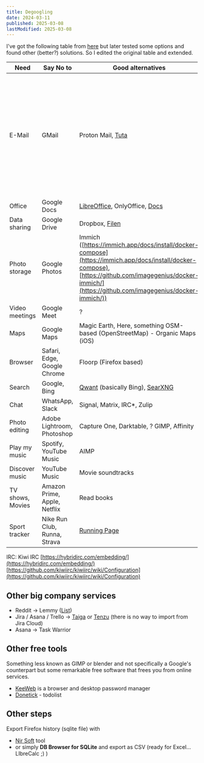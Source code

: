 ```yaml
---
title: Degoogling
date: 2024-03-11
published: 2025-03-08
lastModified: 2025-03-08
---
```



I've got the following table from [here](https://www.tbray.org/ongoing/When/202x/2024/03/09/DeGoogling) but later tested some options and found other (better?)  solutions. So I edited the original table and extended.

| Need             | Say No to                    | Good alternatives                                                                                                                                                                                         | Notes                                                                                                                                                                                                           |
| ---------------- | ---------------------------- | --------------------------------------------------------------------------------------------------------------------------------------------------------------------------------------------------------- | --------------------------------------------------------------------------------------------------------------------------------------------------------------------------------------------------------------- |
| E-Mail           | GMail                        | Proton Mail, [Tuta](https://tuta.com/)                                                                                                                                                                    | The storage and sorting/filtering functionality is limited on free plans but I changed my habits a bit - both services allow to export all messages, which I load into Thunderbird, sort how I want and backup. |
| Office           | Google Docs                  | [LibreOffice](https://www.libreoffice.org/), OnlyOffice, [Docs](https://github.com/suitenumerique/docs)                                                                                                   |                                                                                                                                                                                                                 |
| Data sharing     | Google Drive                 | Dropbox, [Filen](https://filen.io/)                                                                                                                                                                       |                                                                                                                                                                                                                 |
| Photo storage    | Google Photos                | Immich ([https://immich.app/docs/install/docker-compose](https://immich.app/docs/install/docker-compose), [https://github.com/imagegenius/docker-immich/](https://github.com/imagegenius/docker-immich/)) |                                                                                                                                                                                                                 |
| Video meetings   | Google Meet                  | ?                                                                                                                                                                                                         |                                                                                                                                                                                                                 |
| Maps             | Google Maps                  | Magic Earth, Here, something OSM-based (OpenStreetMap) - Organic Maps (iOS)                                                                                                                               |                                                                                                                                                                                                                 |
| Browser          | Safari, Edge, Google Chrome  | Floorp (Firefox based)                                                                                                                                                                                    | Firefox account is compatible with Floorp                                                                                                                                                                       |
| Search           | Google, Bing                 | [Qwant](https://www.qwant.com) (basically Bing), [SearXNG](https://searx.space/)                                                                                                                          |                                                                                                                                                                                                                 |
| Chat             | WhatsApp, Slack              | Signal, Matrix, IRC*, Zulip                                                                                                                                                                               |                                                                                                                                                                                                                 |
| Photo editing    | Adobe Lightroom, Photoshop   | Capture One, Darktable, ? GIMP, Affinity                                                                                                                                                                  |                                                                                                                                                                                                                 |
| Play my music    | Spotify, YouTube Music       | AIMP                                                                                                                                                                                                      |                                                                                                                                                                                                                 |
| Discover music   | YouTube Music                | Movie soundtracks                                                                                                                                                                                         |                                                                                                                                                                                                                 |
| TV shows, Movies | Amazon Prime, Apple, Netflix | Read books                                                                                                                                                                                                |                                                                                                                                                                                                                 |
| Sport tracker    | Nike Run Club, Runna, Strava | [Running Page](https://github.com/yihong0618/running_page)                                                                                                                                                |                                                                                                                                                                                                                 |


IRC: Kiwi IRC [https://hybridirc.com/embedding/](https://hybridirc.com/embedding/) [https://github.com/kiwiirc/kiwiirc/wiki/Configuration](https://github.com/kiwiirc/kiwiirc/wiki/Configuration)

## Other big company services

- Reddit -> Lemmy ([List](https://lemmy.fediverse.observer/list))
- Jira / Asana / Trello -> [Taiga](https://community.taiga.io/t/taiga-30min-setup/170) or [Tenzu](https://tenzu.net/en/) (there is no way to import from Jira Cloud)
- Asana -> Task Warrior

## Other free tools

Something less known as GIMP or blender and not specifically a Google's counterpart but some remarkable free software that frees you from online services.

- [KeeWeb](https://github.com/keeweb/keeweb) is a browser and desktop password manager
- [Donetick](https://github.com/donetick/donetick) - todolist

## Other steps

Export Firefox history (sqlite file) with

- [Nir Soft](https://www.nirsoft.net/utils/browsing_history_view.html) tool
- or simply **DB Browser for SQLite**
and export as CSV (ready for Excel... LIbreCalc ;) )

